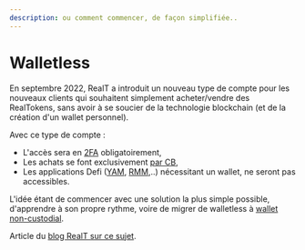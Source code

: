 ```yaml
---
description: ou comment commencer, de façon simplifiée..
---
```


# Walletless

En septembre 2022, RealT a introduit un nouveau type de compte pour les nouveaux clients qui souhaitent simplement acheter/vendre des RealTokens, sans avoir à se soucier de la technologie blockchain (et de la création d'un wallet personnel).

Avec ce type de compte :&#x20;

* L'accès sera en [2FA](acces-en-2fa-a-votre-compte.md) obligatoirement,
* Les achats se font exclusivement [par CB](acheter-des-realtokens/mode-de-paiement-realt.md),
* Les applications Defi ([YAM](../defi-realt/dex-swap/yam.md), [RMM](../defi-realt/rmm/),..) nécessitant un wallet, ne seront pas accessibles.

L'idée étant de commencer avec une solution la plus simple possible, d'apprendre à son propre rythme, voire de migrer de walletless à [wallet non-custodial](../portefeuille/).

&#x20;Article du [blog RealT sur ce sujet](https://realt.co/episode-7-en-route-vers-ladoption-de-masse-web-3-realt-continue-dinnover/).

